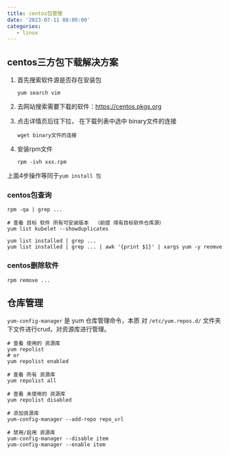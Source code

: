 ```yaml
---
title: centos包管理
date: '2023-07-11 08:00:00'
categories:
   - linux
---
```



## centos三方包下载解决方案

1. 首先搜索软件源是否存在安装包

   ```shell
   yum search vim 
   ```



2. 去网站搜索需要下载的软件：https://centos.pkgs.org

3. 点击详情页后往下拉， 在下载列表中选中 binary文件的连接

   ```shell
   wget binary文件的连接
   ```

4. 安装rpm文件

   ```shell
   rpm -ivh xxx.rpm
   ```

上面4步操作等同于`yum install 包`



### centos包查询

```shell
rpm -qa | grep ...

# 查看 目标 软件 所有可安装版本  （前提 得有目标软件仓库源）
yum list kubelet --showduplicates

yum list installed | grep ...
yum list installed | grep ... | awk '{print $1}' | xargs yum -y reomve 
```



### centos删除软件

```shell
rpm remove ...
```

## 仓库管理

`yum-config-manager` 是 yum 仓库管理命令，本质 对 `/etc/yum.repos.d/` 文件夹下文件进行crud，对资源库进行管理。

```shell
# 查看 使用的 资源库
yum repolist 
# or
yum repolist enabled

# 查看 所有 资源库
yum repolist all

# 查看 未使用的 资源库
yum repolist disabled

# 添加资源库
yum-config-manager --add-repo repo_url

# 禁用/启用 资源库
yum-config-manager --disable item
yum-config-manager --enable item

```
